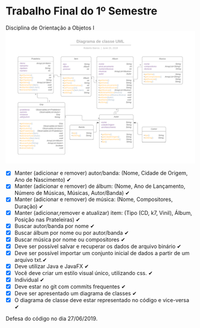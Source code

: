 # Trabalho Final do 1º Semestre
Disciplina de Orientação a Objetos I
![alt text](https://github.com/robertobarrosx/TrabalhoFinal-1Semestre/blob/master/Diagrama%20de%20classe%20UML.png)

- [x] Manter (adicionar e remover) autor/banda: (Nome, Cidade de Origem, Ano de Nascimento) ✔
- [x] Manter (adicionar e remover) de álbum: (Nome, Ano de Lançamento, Número de Músicas, Músicas, Autor/Banda) ✔
- [x] Manter (adicionar e remover) de música: (Nome, Compositores, Duração) ✔
- [x] Manter (adicionar,remover e atualizar) item: (Tipo (CD, k7, Vinil), Álbum, Posição nas Prateleiras) ✔
- [x] Buscar autor/banda por nome ✔
- [x] Buscar álbum por nome ou por autor/banda ✔
- [x] Buscar música por nome ou compositores ✔
- [x] Deve ser possível salvar e recuperar os dados de arquivo binário ✔
- [x] Deve ser possível importar um conjunto inicial de dados a partir de um arquivo txt.✔
- [x] Deve utilizar Java e JavaFX  ✔
- [x] Você deve criar um estilo visual único, utilizando css. ✔
- [x] Individual ✔
- [x] Deve estar no git com commits frequentes ✔
- [x] Deve ser apresentado um diagrama de classes ✔
- [x] O diagrama de classe deve estar representado no código e vice-versa ✔

Defesa do código no dia 27/06/2019.
